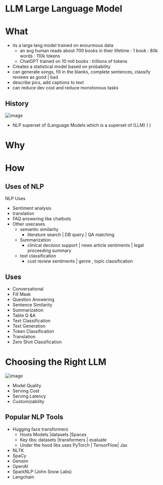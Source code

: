 # LLM Large Language Model

# What
- its a large lang model trained on enourmous data
  - an avg human reads about 700 books in their lifetime : 1 book : 80k words : 110k tokens
  - ChatGPT trained on 10 mill books : trillions of tokens
- Creates a statistical model based on probability
- can generate songs, fill in the blanks, complete sentences, classify reviews as good | bad
- describe pics, add captions to text
- can reduce dev cost and reduce monotonous tasks
## History
![image](https://github.com/trohit/ml/assets/466385/c4018d1e-3ffc-4b70-a78c-2f40a036258a)
- NLP superset of (Language Models which is a superset of (LLM) ) ) 

# Why
# How
## Uses of NLP
NLP Uses
- Sentiment analysis
- translation
- FAQ answering like chatbots
- Other usecases
	- semantic similarity
		- literature search | DB query | QA matching
	- Summarization
		- clinical decision support | news article sentiments | legal proceeding summary
	- text classification
		- cust review sentiments | genre , topic classification

## Uses


- Conversational
- Fill Mask
- Question Answering
- Sentence Similarity
- Summarization
- Table Q &A
- Text Classification
- Text Generation
- Token Classification
- Translation
- Zero Shot Classification

# Choosing the Right LLM
![image](https://github.com/trohit/ml/assets/466385/5b482318-9789-43ca-b011-b58f4aae8896)
- Model Quality
- Serving Cost
- Serving Latency
- Customizability

## Popular NLP Tools
- Hugging face transformers
  - Hosts Models |datasets |Spaces
  - Key libs: datasets |transformers | evaluate
  - Under the hood libs uses PyTorch | TensorFlow| Jax
- NLTK
- SpaCy
- Gensim
- OpenAI
- SparkNLP (John Snow Labs)
- Langchain
